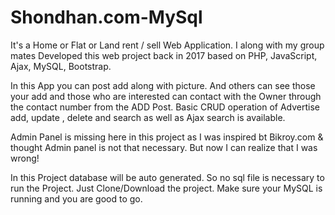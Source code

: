 # Shondhan.com-MySql
It's a Home or Flat or Land rent / sell Web Application. I along with my group mates Developed this web project back in 2017 based on PHP, JavaScript, Ajax, MySQL, Bootstrap. 

In this App you can post add along with picture. And others can see those your add and those who are interested can contact with the Owner through the contact number from the ADD Post. Basic CRUD operation of Advertise add, update , delete and search as well as Ajax search is available.  

Admin Panel is missing here in this project as I was inspired bt Bikroy.com &amp; thought Admin panel is not that necessary. But now I can realize that I was wrong!  

In this Project database will be auto generated. So no sql file is necessary to run the Project. Just Clone/Download the project. Make sure your MySQL is running and you are good to go.
